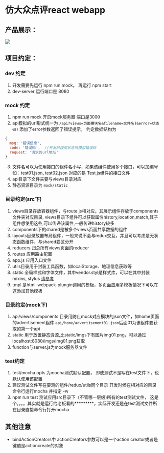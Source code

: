 仿大众点评react webapp
==========
## 产品展示： 
![](http://www.gosolo.top/img/dzdp-show.jpg) 

## 项目约定： 
### dev 约定
1. 开发需要先运行 npm run mock， 再运行 npm start
2. dev-server 运行端口是 8080

### mock 约定
1. npm run mock 开启mock服务器 端口是3000
2. api模拟的url形式统一为 `/api?views=页面模块名&filename=文件名(&error=状态码)` 添加了error参数返回了错误提示， 约定数据结构为
```javascript
{
  msg: '错误信息',
  code: '错误码',  //开发阶段用状态吗模拟错误码
  request: '请求的url地址'
}

```
3. 文件名可以为使用接口的组件名小写，如果该组件使用多个接口，可以加编号如：test01.json, test02.json 对应的是 Test.js组件的接口文件
3. api目录下文件夹要与views目录对应
4. 静态资源目录为 `mock/static`

### 目录约定(src下)
1. views目录存放容器组件，与route.js相对应，其展示组件存放于components文件夹对应目录, views目录下组件可以获取属性history,location,match,其子组件想使用这些,可以传递该属性,一般传递history较多
2. components下的shared是被多个views页面共享数据的组件
3. layouts目录放置布局组件，一般来说不会与redux交互，并且可以考虑是无状态函数组件，与shared要区分开
4. reducers 归总所有views页面的reducer
5. routes 应用路由配置
6. app.js 应用入口文件
7. utils目录用于封装工具函数，如localStorage、地理信息获取等
8. static 全局样式和字体文件，其中vendor.styl是样式库，可以在其中封装mixins, stylus [请参考](http://www.zhangxinxu.com/jq/stylus/)
9. tmpl 是html-webpack-plungin调用的模板，多页面应用多模板情况下可以在这添加其他模板

### 目录约定(mock下)
1. api/views/components 目录用防止mock对应模块的json文件，如home页面的advertisement组件 `api/home/advertisement01.json`后面01为该组件要获取的第一个api
2. static 用于放置静态资源,比static/imgs下有图片img01.png，可以通过localhost:8080/imgs/img01.png获取
3. function与server.js为mock服务器文件

### test约定
1. test/mocha.opts 为mocha测试默认配置， 即使测试不是写在test文件下，也默认使用该配置
2. 建议测试文件写在要测的组件/redux/utils同个目录 开发时候在相对应的目录命令行运行mocha 并指定 -w
3. npm run test 测试应用src目录下（不管哪一层级)所有的test测试文件， 这是个。。。。其实就是运行给老板看的*********，实际开发还是在test测试文件所在目录直接命令行打开mocha


## 其他注意 
* bindActionCreators中 actionCreators参数可以是一个action creator或者是键值是actioncreate的对象

